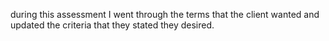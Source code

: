 during this assessment I went through the terms that the client wanted and updated the criteria that they stated they desired.